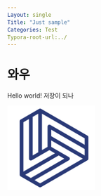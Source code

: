```yaml
---
Layout: single
Title: "Just sample"
Categories: Test
Typora-root-url:../
---
```


# 와우

Hello world! 저장이 되나

![mark](/images/2024-01-08-first-posting/mark.png)